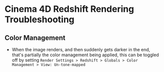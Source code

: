 # Cinema 4D Redshift Rendering Troubleshooting

## Color Management

- When the image renders, and then suddenly gets darker in the end, that's partially the color management being applied, this can be toggled off by setting `Render Settings > Redshift > Globals > Color Management > View: Un-tone-mapped`

